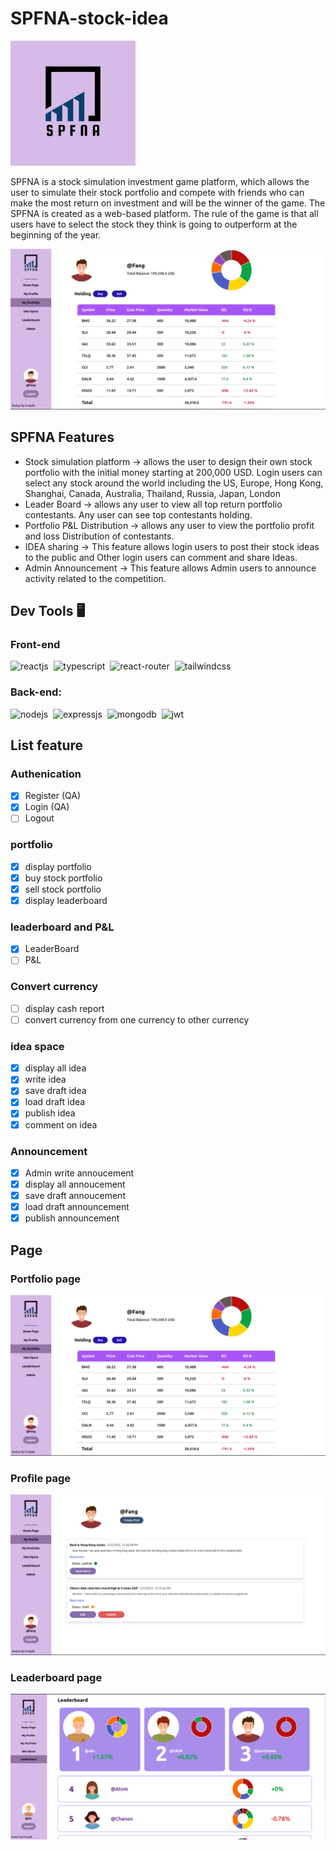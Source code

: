 # SPFNA-stock-idea


<img src="doc/SPFNAlogo.png" weight="200" height="200"/>

SPFNA is a stock simulation investment game platform, which allows the user to simulate their stock portfolio and compete with friends who can make the most return on investment and will be the winner of the game. The SPFNA is created as a web-based platform. The rule of the game is that all users have to select the stock they think is going to outperform at the beginning of the year.

![](doc/portfolio.png)

## SPFNA Features

- Stock simulation platform -> allows the user to design their own stock portfolio with the initial money starting at 200,000 USD. Login users can  select any 
stock around the world including the US, Europe, Hong Kong, Shanghai, Canada, Australia, Thailand, Russia, Japan, London
- Leader Board -> allows any user to view all top return portfolio contestants. Any user can see top contestants holding.
- Portfolio P&L Distribution -> allows any user to view the portfolio profit and loss Distribution of contestants.
- IDEA sharing -> This feature allows login users to post their stock ideas to the public and Other login users can comment and share  Ideas.
- Admin Announcement -> This feature allows Admin users to announce activity related to the competition.

## Dev Tools 🖥️ 
### Front-end
![reactjs](https://img.shields.io/badge/React-20232A?style=for-the-badge&logo=react&logoColor=61DAFB)&nbsp;
![typescript](https://shields.io/badge/TypeScript-3178C6?style=for-the-badge&logo=TypeScript&logoColor=FFF)&nbsp;
![react-router](https://img.shields.io/badge/React_Router-CA4245?style=for-the-badge&logo=react-router&logoColor=white)&nbsp;
![tailwindcss](https://img.shields.io/badge/Tailwind_CSS-38B2AC?style=for-the-badge&logo=tailwind-css&logoColor=white)&nbsp;
### Back-end: 
![nodejs](https://img.shields.io/badge/Node.js-43853D?style=for-the-badge&logo=node.js&logoColor=white)&nbsp;
![expressjs](https://img.shields.io/badge/Express.js-000000?style=for-the-badge&logo=express&logoColor=white)&nbsp;
![mongodb](https://img.shields.io/badge/MongoDB-4EA94B?style=for-the-badge&logo=mongodb&logoColor=white)&nbsp;
![jwt](	https://img.shields.io/badge/JWT-000000?style=for-the-badge&logo=JSON%20web%20tokens&logoColor=white)&nbsp;


## List feature 

### Authenication
- [x] Register (QA)
- [x] Login (QA)
- [ ] Logout
### portfolio
- [x] display portfolio
- [x] buy stock portfolio
- [x] sell stock portfolio
- [x] display leaderboard
### leaderboard and P&L
- [x] LeaderBoard
- [ ] P&L

### Convert currency
- [ ] display cash report
- [ ] convert currency from one currency to other currency

### idea space
- [x] display all idea
- [x] write idea
- [x] save draft idea
- [x] load draft idea
- [x] publish idea
- [x] comment on idea

### Announcement
- [x] Admin write annoucement
- [x] display all annoucement
- [x] save draft annoucement 
- [x] load draft announcement
- [x] publish announcement

## Page

### Portfolio page
![portfolio page](doc/portfolio.png)

### Profile page
![profile page](doc/profile.png)

### Leaderboard page
![Leader Board](doc/Leaderboard.png)